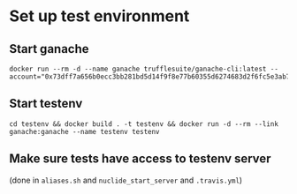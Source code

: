# Set up test environment

## Start ganache
```
docker run --rm -d --name ganache trufflesuite/ganache-cli:latest --account="0x73dff7a656b0ecc3bb281bd5d14f9f8e77b60355d6274683d2f6fc5e3ab7ac11,1000000000000000000000000"
```

## Start testenv
```
cd testenv && docker build . -t testenv && docker run -d --rm --link ganache:ganache --name testenv testenv
```

## Make sure tests have access to testenv server
(done in `aliases.sh` and `nuclide_start_server` and `.travis.yml`)
